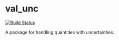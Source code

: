 # val\_unc

[![Build Status](https://travis-ci.org/j-browne/val_unc.svg?branch=master)](https://travis-ci.org/j-browne/val_unc)

A package for handling quantities with uncertainties.
